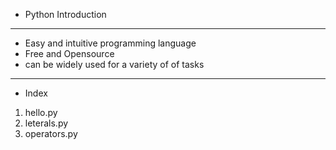 - Python Introduction

---

- Easy and intuitive programming language
- Free and Opensource
- can be widely used for a variety of of tasks

---

- Index

1. hello.py
2. leterals.py
3. operators.py
